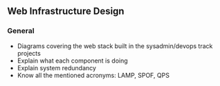 ## Web Infrastructure Design
### General
- Diagrams covering the web stack built in the sysadmin/devops track projects
- Explain what each component is doing
- Explain system redundancy
- Know all the mentioned acronyms: LAMP, SPOF, QPS